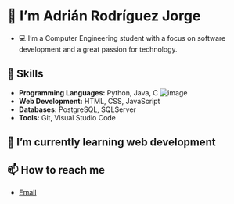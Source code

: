 # 👋 I’m Adrián Rodríguez Jorge   
- 💻 I’m a Computer Engineering student with a focus on software development and a great passion for technology.

## 🔧 Skills  
- **Programming Languages:** Python, Java, C   ![image]({[BadgeURLHere](https://img.shields.io/badge/Python-FFD43B?style=for-the-badge&logo=python&logoColor=blue)})
- **Web Development:** HTML, CSS, JavaScript
- **Databases:** PostgreSQL, SQLServer
- **Tools:** Git, Visual Studio Code 

## 🌱 I’m currently learning web development

## 📫 How to reach me  
- [Email](adrianrodriguezjorge02@gmail.com)  
